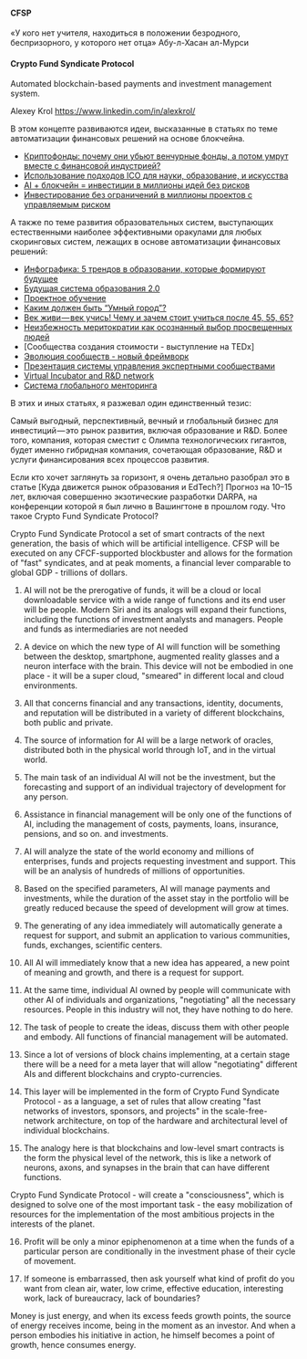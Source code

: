 #### CFSP

«У кого нет учителя, находиться в положении безродного, беспризорного, у которого нет отца»
Абу-л-Хасан ал-Мурси


#### Crypto Fund Syndicate Protocol

Automated blockchain-based payments and investment management system.

Alexey Krol  https://www.linkedin.com/in/alexkrol/


В этом концепте развиваются идеи, высказанные в статьях по теме автоматизации финансовых решений на основе блокчейна.

* [Криптофонды: почему они убьют венчурные фонды, а потом умрут вместе с финансовой индустрией?](https://bitnovosti.com/2017/09/13/crypto-funds/)
* [Использование подходов ICO для науки, образование, и искусства](https://medium.com/test-pubs/альтернативная-система-финансироавния-проектов-развития-c7a1a902dd47)
* [AI + блокчейн = инвестиции в миллионы идей без рисков](https://medium.com/test-pubs/cfsp-3-8fe431f0a808)
* [Инвестирование без ограничений в миллионы проектов с управляемым риском](https://medium.com/test-pubs/cfsp-3-8fe431f0a808)

А также по теме развития образовательных систем, выступающих естественными  наиболее эффективными оракулами для любых скоринговых систем, лежащих в основе автоматизации финансовых решений:

* [Инфографика: 5 трендов в образовании, которые формируют будущее](https://medium.com/krol-institute/инфографика-5-трендов-в-образовании-которые-формируют-будущее-2df2bc30a4c6)
* [Будущая система образования 2.0](https://medium.com/krol-institute/будущая-система-образования-2-0-6511b31099d3)
* [Проектное обучение](https://medium.com/krol-institute/проектное-обучение-1daab521b4ff)
* [Каким должен быть “Умный город”?](https://medium.com/krol-institute/каким-должен-быть-умный-город-f0c1844ce68d)
* [Век живи — век учись! Чему и зачем стоит учиться после 45, 55, 65?](https://medium.com/krol-institute/век-живи-век-учить-d3bf4b90236a)
* [Неизбежность меритократии как осознанный выбор просвещенных людей](https://medium.com/krol-institute/неизбежность-меритократии-как-осознанный-выбор-просвященных-людей-84f1ff4fa590)
* [Сообщества создания стоимости - выступление на TEDx]
* [Эволюция сообществ - новый фреймворк](https://www.slideshare.net/AlexKrol/ss-15697509)
* [Презентация системы управления экспертными сообществами](https://www.slideshare.net/AlexKrol/ss-15666853)
* [Virtual Incubator and R&D network](https://www.slideshare.net/AlexKrol/virtual-incubator-and-rd-network)
* [Система глобального менторинга](https://www.slideshare.net/AlexKrol/13-3-8271908)

В этих и иных статьях, я разжевал один единственный тезис: 

Самый выгодный, перспективный, вечный и глобальный бизнес для инвестиций — это рынок развития, включая образование и R&D. Более того, компания, которая сместит с Олимпа технологических гигантов, будет именно гибридная компания, сочетающая образование, R&D и услуги финансирования всех процессов развития. 

Если кто хочет заглянуть за горизонт, я очень детально разобрал это в статье [Куда движется рынок образования и EdTech?] Прогноз на 10–15 лет, включая совершенно экзотические разработки DARPA, на конференции которой я был лично в Вашингтоне в прошлом году. Что такое Crypto Fund Syndicate Protocol?








Crypto Fund Syndicate Protocol a set of smart contracts of the next generation, the basis of which will be artificial intelligence. CFSP will be executed on any CFCF-supported blockbuster and allows for the formation of "fast" syndicates, and at peak moments, a financial lever comparable to global GDP - trillions of dollars.

1. AI will not be the prerogative of funds, it will be a cloud or local downloadable service with a wide range of functions and its end user will be people. Modern Siri and its analogs will expand their functions, including the functions of investment analysts and managers. People and funds as intermediaries are not needed

2. A device on which the new type of AI will function will be something between the desktop, smartphone, augmented reality glasses and a neuron interface with the brain. This device will not be embodied in one place - it will be a super cloud, "smeared" in different local and cloud environments.

3. All that concerns financial and any transactions, identity, documents, and reputation will be distributed in a variety of different blockchains, both public and private.

4. The source of information for AI will be a large network of oracles, distributed both in the physical world through IoT, and in the virtual world.

5. The main task of an individual AI will not be the investment, but the forecasting and support of an individual trajectory of development for any person. 

6. Assistance in financial management will be only one of the functions of AI, including the management of costs, payments, loans, insurance, pensions, and so on. and investments.

7. AI will analyze the state of the world economy and millions of enterprises, funds and projects requesting investment and support. This will be an analysis of hundreds of millions of opportunities.

8. Based on the specified parameters, AI will manage payments and investments, while the duration of the asset stay in the portfolio will be greatly reduced because the speed of development will grow at times.

9. The generating of any idea immediately will automatically generate a request for support, and submit an application to various communities, funds, exchanges, scientific centers.

10. All AI will immediately know that a new idea has appeared, a new point of meaning and growth, and there is a request for support.

11. At the same time, individual AI owned by people will communicate with other AI of individuals and organizations, "negotiating" all the necessary resources. People in this industry will not, they have nothing to do here.

12. The task of people to create the ideas, discuss them with other people and embody. All functions of financial management will be automated.

13. Since a lot of versions of block chains implementing, at a certain stage there will be a need for a meta layer that will allow "negotiating" different AIs and different blockchains and crypto-currencies.

14. This layer will be implemented in the form of Crypto Fund Syndicate Protocol - as a language, a set of rules that allow creating "fast networks of investors, sponsors, and projects" in the scale-free-network architecture, on top of the hardware and architectural level of individual blockchains.

15. The analogy here is that blockchains and low-level smart contracts is the form the physical level of the network, this is like a network of neurons, axons, and synapses in the brain that can have different functions.

Crypto Fund Syndicate Protocol - will create a "consciousness", which is designed to solve one of the most important task - the easy mobilization of resources for the implementation of the most ambitious projects in the interests of the planet.

16. Profit will be only a minor epiphenomenon at a time when the funds of a particular person are conditionally in the investment phase of their cycle of movement.

15. If someone is embarrassed, then ask yourself what kind of profit do you want from clean air, water, low crime, effective education, interesting work, lack of bureaucracy, lack of boundaries?

Money is just energy, and when its excess feeds growth points, the source of energy receives income, being in the moment as an investor. And when a person embodies his initiative in action, he himself becomes a point of growth, hence consumes energy.


